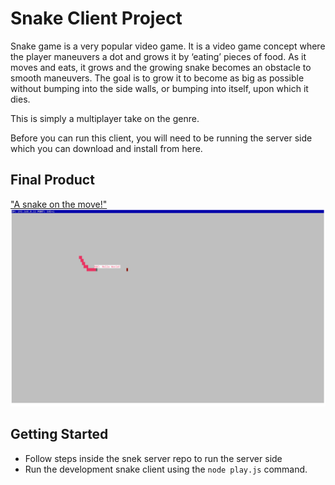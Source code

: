 # Snake Client Project

Snake game is a very popular video game. It is a video game concept where the player maneuvers a dot and grows it by ‘eating’ pieces of food. As it moves and eats, it grows and the growing snake becomes an obstacle to smooth maneuvers. The goal is to grow it to become as big as possible without bumping into the side walls, or bumping into itself, upon which it dies.

This is simply a multiplayer take on the genre.

Before you can run this client, you will need to be running the server side which you can download and install from here. 

## Final Product


["A snake on the move!"](#)
![🐍][def]
## Getting Started

- Follow steps inside the snek server repo to run the server side
- Run the development snake client using the `node play.js` command.

[def]: ./Photo.png
